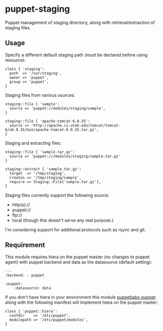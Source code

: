 # puppet-staging

Puppet management of staging directory, along with retrieval/extraction of staging files.

## Usage

Specify a different default staging path (must be declared before using resource):

    class { 'staging':
      path  => '/var/staging',
      owner => 'puppet',
      group => 'puppet',
    }

Staging files from various sources:

    staging::file { 'sample':
      source => 'puppet://modules/staging/sample',
    }

    staging::file { 'apache-tomcat-6.0.35':
      source => 'http://apache.cs.utah.edu/tomcat/tomcat-6/v6.0.35/bin/apache-tomcat-6.0.35.tar.gz',
    }


Staging and extracting files:

    staging::file { 'sample.tar.gz':
      source => 'puppet:///modules/staging/sample.tar.gz'
    }

    staging::extract { 'sample.tar.gz':
      target  => '/tmp/staging',
      creates => '/tmp/staging/sample',
      require => Staging::File['sample.tar.gz'],
    }

Staging files currently support the following source:

* http(s)://
* puppet://
* ftp://
* local (though this doesn't serve any real purpose.)

I'm considering support for additional protocols such as rsync and git.

## Requirement

This module requires hiera on the puppet master (no changes to puppet agent) with puppet backend and data as the datasource (default setting):

    ---
    :backend: - puppet

    :puppet:
        :datasource: data

If you don't have hiera in your environment this module [puppetlabs-puppet](https://github.com/puppetlabs/puppetlabs-puppet) along with the following manifest will implement hiera on the puppet master:

    class { 'puppet::hiera':
      confdir    => '/etc/puppet',
      modulepath => '/etc/puppet/modules',
    }
